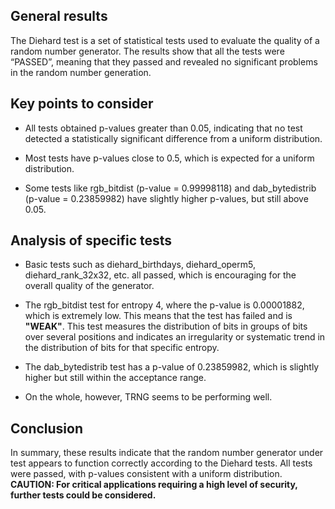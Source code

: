## General results

The Diehard test is a set of statistical tests used to evaluate the quality of a random number generator. The results show that all the tests were “PASSED”, meaning that they passed and revealed no significant problems in the random number generation.

## Key points to consider

- All tests obtained p-values greater than 0.05, indicating that no test detected a statistically significant difference from a uniform distribution.

- Most tests have p-values close to 0.5, which is expected for a uniform distribution.

- Some tests like rgb_bitdist (p-value = 0.99998118) and dab_bytedistrib (p-value = 0.23859982) have slightly higher p-values, but still above 0.05.

## Analysis of specific tests

- Basic tests such as diehard_birthdays, diehard_operm5, diehard_rank_32x32, etc. all passed, which is encouraging for the overall quality of the generator.
 
- The rgb_bitdist test for entropy 4, where the p-value is 0.00001882, which is extremely low. This means that the test has failed and is **"WEAK"**. This test measures the distribution of bits in groups of bits over several positions and indicates an irregularity or systematic trend in the distribution of bits for that specific entropy.
 
- The dab_bytedistrib test has a p-value of 0.23859982, which is slightly higher but still within the acceptance range.

- On the whole, however, TRNG seems to be performing well.

## Conclusion

In summary, these results indicate that the random number generator under test appears to function correctly according to the Diehard tests. All tests were passed, with p-values consistent with a uniform distribution. **CAUTION: For critical applications requiring a high level of security, further tests could be considered.**
